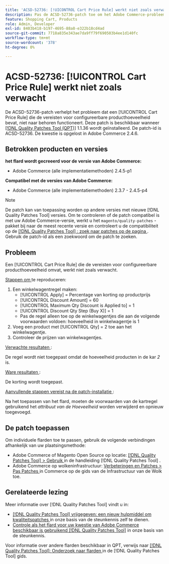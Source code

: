 ```yaml
---
title: 'ACSD-52736: [!UICONTROL Cart Price Rule] werkt niet zoals verwacht'
description: Pas de ACSD-52736-patch toe om het Adobe Commerce-probleem op te lossen, waarbij een [!UICONTROL Cart Price Rule] die de vereisten voor configureerbare producthoeveelheid bevat, niet werkt zoals u had verwacht.
feature: Shopping Cart, Products
role: Admin, Developer
exl-id: 8403b418-b197-4695-88a8-e322b18cd4ad
source-git-commit: 7718a835e343ae7da9ff79f690503b4ee1d140fc
workflow-type: tm+mt
source-wordcount: '378'
ht-degree: 0%

---
```


# ACSD-52736: [!UICONTROL Cart Price Rule] werkt niet zoals verwacht

De ACSD-52736-patch verhelpt het probleem dat een [!UICONTROL Cart Price Rule] die de vereisten voor configureerbare producthoeveelheid bevat, niet naar behoren functioneert. Deze patch is beschikbaar wanneer [[!DNL Quality Patches Tool (QPT)]](/help/announcements/adobe-commerce-announcements/magento-quality-patches-released-new-tool-to-self-serve-quality-patches.md) 1.1.36 wordt geïnstalleerd. De patch-id is ACSD-52736. De kwestie is opgelost in Adobe Commerce 2.4.6.

## Betrokken producten en versies

**het flard wordt gecreeerd voor de versie van Adobe Commerce:**

* Adobe Commerce (alle implementatiemethoden) 2.4.5-p1

**Compatibel met de versies van Adobe Commerce:**

* Adobe Commerce (alle implementatiemethoden) 2.3.7 - 2.4.5-p4

>[!NOTE]
>
>De patch kan van toepassing worden op andere versies met nieuwe [!DNL Quality Patches Tool] versies. Om te controleren of de patch compatibel is met uw Adobe Commerce-versie, werkt u het `magento/quality-patches` -pakket bij naar de meest recente versie en controleert u de compatibiliteit op de [[!DNL Quality Patches Tool] : zoek naar patches op de pagina ](https://experienceleague.adobe.com/tools/commerce-quality-patches/index.html?lang=nl-NL) . Gebruik de patch-id als een zoekwoord om de patch te zoeken.

## Probleem

Een [!UICONTROL Cart Price Rule] die de vereisten voor configureerbare producthoeveelheid omvat, werkt niet zoals verwacht.

<u> Stappen om </u> te reproduceren:

1. Een winkelwagentregel maken:
   * [!UICONTROL Apply] = Percentage van korting op productprijs
   * [!UICONTROL Discount Amount] = 60
   * [!UICONTROL Maximum Qty Discount is Applied to] = 1
   * [!UICONTROL Discount Qty Step (Buy X)] = 1
   * Pas de regel alleen toe op de winkelwagentjes die aan de volgende voorwaarden voldoen: hoeveelheid in winkelwagentje is 1
2. Voeg een product met [!UICONTROL Qty] = 2 toe aan het winkelwagentje.
3. Controleer de prijzen van winkelwagentjes.

<u> Verwachte resultaten </u>:

De regel wordt niet toegepast omdat de hoeveelheid producten in de kar *2* is.

<u> Ware resultaten </u>:

De korting wordt toegepast.

<u> Aanvullende stappen vereist na de patch-installatie </u> :

Na het toepassen van het flard, moeten de voorwaarden van de kartregel gebruikend het *attribuut van de Hoeveelheid* worden verwijderd en opnieuw toegevoegd.

## De patch toepassen

Om individuele flarden toe te passen, gebruik de volgende verbindingen afhankelijk van uw plaatsingsmethode:

* Adobe Commerce of Magento Open Source op locatie: [[!DNL Quality Patches Tool]  > Gebruik ](https://experienceleague.adobe.com/docs/commerce-operations/tools/quality-patches-tool/usage.html?lang=nl-NL) in de handleiding [!DNL Quality Patches Tool] .
* Adobe Commerce op wolkeninfrastructuur: [ Verbeteringen en Patches > Pas Patches ](https://experienceleague.adobe.com/docs/commerce-cloud-service/user-guide/develop/upgrade/apply-patches.html?lang=nl-NL) in Commerce op de gids van de Infrastructuur van de Wolk toe.

## Gerelateerde lezing

Meer informatie over [!DNL Quality Patches Tool] vindt u in:

* [[!DNL Quality Patches Tool]  vrijgegeven: een nieuw hulpmiddel om kwaliteitspatches ](/help/announcements/adobe-commerce-announcements/magento-quality-patches-released-new-tool-to-self-serve-quality-patches.md) in onze basis van de steunkennis zelf te dienen.
* [ Controle als het flard voor uw kwestie van Adobe Commerce beschikbaar is gebruikend  [!DNL Quality Patches Tool]](/help/support-tools/patches-available-in-qpt-tool/check-patch-for-magento-issue-with-magento-quality-patches.md) in onze basis van de steunkennis.

Voor informatie over andere flarden beschikbaar in QPT, verwijs naar [[!DNL Quality Patches Tool]: Onderzoek naar flarden ](https://experienceleague.adobe.com/tools/commerce-quality-patches/index.html?lang=nl-NL) in de [!DNL Quality Patches Tool] gids.
